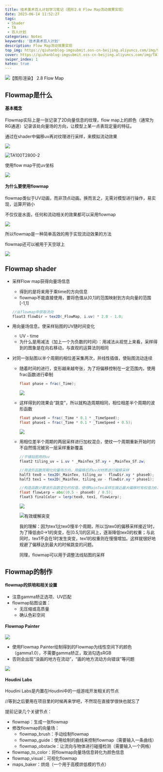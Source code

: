 ```yaml
---
title: 技术美术百人计划学习笔记（图形2.8 Flow Map流动效果实现）
date: 2023-06-14 11:52:27
tags: 
 - Shader
 - TA
 - 百人计划
categories: Notes
keywords: '技术美术百人计划'
description: Flow Map流动效果实现
top_img: https://qiuhanblog-imgsubmit.oss-cn-beijing.aliyuncs.com/img/97358036_p0_master1200.jpg
cover: https://qiuhanblog-imgsubmit.oss-cn-beijing.aliyuncs.com/img/TA100.png
swiper_index: 1 
katex: true 
---
```


![【图形渲染】 2.8 Flow Map](http://qiuhanblog-imgsubmit.oss-cn-beijing.aliyuncs.com/img/TA100T2800.png)

## Flowmap是什么

#### 基本概念

Flowmap实际上是一张记录了2D向量信息的纹理，flow map上的颜色（通常为RG通道）记录该处向量场的方向，让模型上某一点表现定量的特征。

通过在shader中偏移uv再对纹理进行采样，来模拟流动效果

![](http://qiuhanblog-imgsubmit.oss-cn-beijing.aliyuncs.com/img/TA100T2800-1.png)

![TA100T2800-2](http://qiuhanblog-imgsubmit.oss-cn-beijing.aliyuncs.com/img/TA100T2800-2.png)

使用flow map干扰uv坐标

![](http://qiuhanblog-imgsubmit.oss-cn-beijing.aliyuncs.com/img/TA100T2800-3.png)



#### 为什么要使用flowmap

flowmap类似于UV动画，而非顶点动画。换而言之，无需对模型进行操作，易实现，运算开销小

不仅仅是水面，任何和流动相关的效果都可以采用flowmap

![](http://qiuhanblog-imgsubmit.oss-cn-beijing.aliyuncs.com/img/TA100T2800-4.png)

所以flowmap是一种简单高效的用于实现流动效果的方法

flowmap还可以被用于天空球上

![](http://qiuhanblog-imgsubmit.oss-cn-beijing.aliyuncs.com/img/TA100T2800-5.png)



## Flowmap shader

- 采样Flow map获得向量场信息

  - 得到的是将来用于乘time的方向信息
  - flowmap不能直接使用，要将色值从[0,1]的范围映射到方向向量的范围[-1,1]

  ```glsl
  //从flowmap中获取流向
  float3 flowDir = tex2D(_FlowMap, i.uv) * 2.0 - 1.0;
  ```

- 用向量场信息，使采样贴图的UV随时间变化

  - UV - time
  - 为什么是用减法（加上一个为负数的时间）：用减法从视觉上来看，采样得到的图象是在向右移动，与直观的运算法则相同

- 对同一张贴图以半个周期的相位差采集两次，并线性插值，使贴图流动连续

  - 随着时间的进行，变形越来越夸张，为了将偏移控制在一定范围内，使用frac函数进行牵制

    ```glsl
    float phase = frac(_Time);
    ```

    ![](http://qiuhanblog-imgsubmit.oss-cn-beijing.aliyuncs.com/img/TA100T2800-6.png)

  - 这样得到的效果会“跳变”，所以就构造周期相同，相位相差半个周期的波形函数

    ```glsl
    float phase0 = frac(_Time * 0.1 * _TimeSpeed);
    float phase1 = frac(_Time * 0.1 * _TimeSpeed + 0.5);
    ```

    ![](http://qiuhanblog-imgsubmit.oss-cn-beijing.aliyuncs.com/img/TA100T2800-7.png)

  - 用相位差半个周期的两层采样进行加权混合，使纹一个周期重新开始时的不自然情况被另一层采样重新覆盖

    ```glsl
    //平铺贴图用的uv
    float2 tiling_uv = i.uv * _MainTex_ST.xy + _MainTex_ST.zw;
    
    //用波形函数周期化向量场方向，用偏移后的uv对材质进行偏移采样
    half3 tex0 = tex2D(_MainTex, tiling_uv - flowDir.xy * phase0);
    half3 tex1 = tex2D(_MainTex, tiling_uv - flowDir.xy * phase1);
    
    //构造函数计算波形函数变化的权值，使得MainTex采样在接近最大偏移时有权值为0，并因此消隐，构造较平滑的循环
    float flowLerp = abs((0.5 - phase0) / 0.5);
    float3 finalColor = lerp(tex0, tex1, flowLerp); 
    
    ```

    ![](http://qiuhanblog-imgsubmit.oss-cn-beijing.aliyuncs.com/img/TA100T2800-8.png)

    ![有效缓解突变](http://qiuhanblog-imgsubmit.oss-cn-beijing.aliyuncs.com/img/TA100T2800-9.png)

    

    我的理解：因为tex1比tex0慢半个周期，所以当tex0的偏移采样接近1时，为了降低由0→1的突变，在[0.5,1]的区间上，逐渐降低tex0的权重；与此同时，tex1不会在1时发生突变，tex1的权重则在慢慢增加。这样就很好地规避了偏移达到最大的时候跳变的问题。

    同理，flowmap可以用于调整法线贴图的采样



## Flowmap的制作

#### flowmap的烘培和相关设置

- 注意gamma矫正选项、UV匹配
- flowmap贴图设置：
  - 无压缩或高质量
  - 确认色彩空间

#### Flowmap Painter

![](http://qiuhanblog-imgsubmit.oss-cn-beijing.aliyuncs.com/img/TA100T2800-10.png)

- 使用Flowmap Painter绘制得到的Flowmap为线性空间下的颜色（gamma1.0），不需要gamma矫正，取消勾选sRGB
- 否则会出现“没画的地方在流动”，“画的地方流动方向错误”等问题

![](http://qiuhanblog-imgsubmit.oss-cn-beijing.aliyuncs.com/img/TA100T2800-11.png)

#### Houdini Labs

Houdini Labs是内置在Houdini中的一组游戏开发相关的节点

//等到之后要用在项目里的时候再来学吧，不然现在直接学很快也就忘了

提前记录几个关键节点：

- flowmap：生成一张flowmap
- 修改flowmap的向量场：
  - flowmap_brush：手动绘制flowmap
  - flowmap_guide：使用绘制的曲线来控制flowmap（需要输入一条曲线）
  - flowmap_obstacle：让流向与物体进行碰撞检测（需要输入一个网格）
- flowmap_to_color：将flowmap向量场信息转化为颜色信息
- flowmap_visual：可视化flowmap
- maps_baker：烘焙（一个用于高模烘低模的节点）
